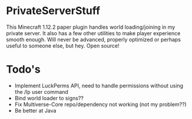 # PrivateServerStuff
This Minecraft 1.12.2 paper plugin handles world loading/joining in my private server. It also has a few other utilities to make player experience smooth enough.
Will never be advanced, properly optimized or perhaps useful to someone else, but hey. Open source!

# Todo's
- Implement LuckPerms API, need to handle permissions without using the /lp user command
- Bind world loader to signs??
- Fix Multiverse-Core repo/dependency not working (not my problem??)
- Be better at Java

